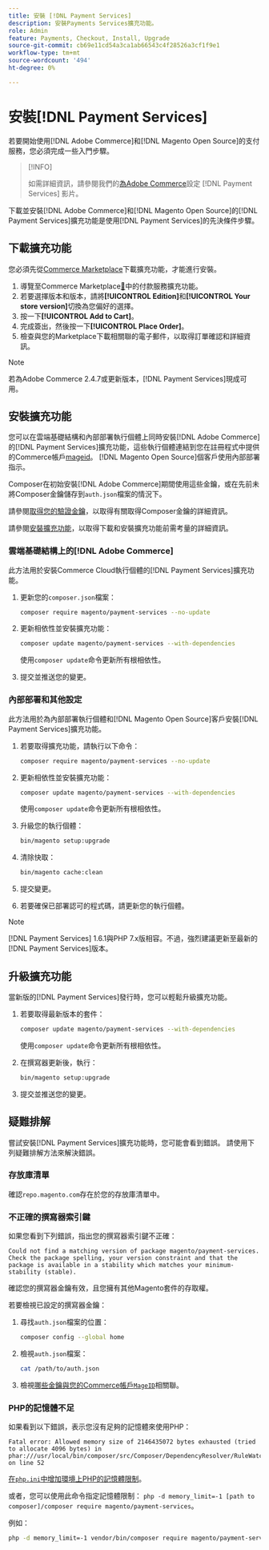 ```yaml
---
title: 安裝 [!DNL Payment Services]
description: 安裝Payments Services擴充功能。
role: Admin
feature: Payments, Checkout, Install, Upgrade
source-git-commit: cb69e11cd54a3ca1ab66543c4f28526a3cf1f9e1
workflow-type: tm+mt
source-wordcount: '494'
ht-degree: 0%

---
```


# 安裝[!DNL Payment Services]

若要開始使用[!DNL Adobe Commerce]和[!DNL Magento Open Source]的支付服務，您必須完成一些入門步驟。

>[!INFO]
>
> 如需詳細資訊，請參閱我們的[為Adobe Commerce](https://experienceleague.adobe.com/en/docs/commerce-learn/tutorials/admin/adobe-commerce-services/configure-adobe-payment-services)設定 [!DNL Payment Services] 影片。

下載並安裝[!DNL Adobe Commerce]和[!DNL Magento Open Source]的[!DNL Payment Services]擴充功能是使用[!DNL Payment Services]的先決條件步驟。

## 下載擴充功能

您必須先從[Commerce Marketplace](https://experienceleague.adobe.com/docs/commerce-admin/start/resources/commerce-marketplace.html)下載擴充功能，才能進行安裝。

1. 導覽至Commerce Marketplace[&#128279;](https://commercemarketplace.adobe.com/magento-payment-services.html)中的付款服務擴充功能。
1. 若要選擇版本和版本，請將&#x200B;**[!UICONTROL Edition]**&#x200B;和&#x200B;**[!UICONTROL Your store version]**&#x200B;切換為您偏好的選擇。
1. 按一下&#x200B;**[!UICONTROL Add to Cart]**。
1. 完成簽出，然後按一下&#x200B;**[!UICONTROL Place Order]**。
1. 檢查與您的Marketplace下載相關聯的電子郵件，以取得訂單確認和詳細資訊。

>[!NOTE]
>
> 若為Adobe Commerce 2.4.7或更新版本，[!DNL Payment Services]現成可用。

## 安裝擴充功能

您可以在雲端基礎結構和內部部署執行個體上同時安裝[!DNL Adobe Commerce]的[!DNL Payment Services]擴充功能，這些執行個體連結到您在註冊程式中提供的Commerce帳戶[mageid](https://developer.adobe.com/commerce/marketplace/guides/sellers/profile-information/#access-keys)。
[!DNL Magento Open Source]個客戶使用內部部署指示。

Composer在初始安裝[!DNL Adobe Commerce]期間使用這些金鑰，或在先前未將Composer金鑰儲存到`auth.json`檔案的情況下。

請參閱[取得您的驗證金鑰](https://experienceleague.adobe.com/en/docs/commerce-operations/installation-guide/prerequisites/authentication-keys)，以取得有關取得Composer金鑰的詳細資訊。

請參閱[安裝擴充功能](https://experienceleague.adobe.com/en/docs/commerce-operations/installation-guide/tutorials/extensions)，以取得下載和安裝擴充功能前需考量的詳細資訊。

### 雲端基礎結構上的[!DNL Adobe Commerce]

此方法用於安裝Commerce Cloud執行個體的[!DNL Payment Services]擴充功能。

1. 更新您的`composer.json`檔案：

   ```bash
   composer require magento/payment-services --no-update
   ```

1. 更新相依性並安裝擴充功能：

   ```bash
   composer update magento/payment-services --with-dependencies
   ```

   使用`composer update`命令更新所有根相依性。

1. 提交並推送您的變更。

### 內部部署和其他設定

此方法用於為內部部署執行個體和[!DNL Magento Open Source]客戶安裝[!DNL Payment Services]擴充功能。

1. 若要取得擴充功能，請執行以下命令：

   ```bash
   composer require magento/payment-services --no-update
   ```

1. 更新相依性並安裝擴充功能：

   ```bash
   composer update magento/payment-services --with-dependencies
   ```

   使用`composer update`命令更新所有根相依性。

1. 升級您的執行個體：

   ```bash
   bin/magento setup:upgrade
   ```

1. 清除快取：

   ```bash
   bin/magento cache:clean
   ```

1. 提交變更。
1. 若要確保已部署認可的程式碼，請更新您的執行個體。

>[!NOTE]
>
> [!DNL Payment Services] 1.6.1與PHP 7.x版相容。不過，強烈建議更新至最新的[!DNL Payment Services]版本。

## 升級擴充功能

當新版的[!DNL Payment Services]發行時，您可以輕鬆升級擴充功能。

1. 若要取得最新版本的套件：

   ```bash
   composer update magento/payment-services --with-dependencies
   ```

   使用`composer update`命令更新所有根相依性。

1. 在撰寫器更新後，執行：

   ```bash
   bin/magento setup:upgrade
   ```

1. 提交並推送您的變更。

## 疑難排解

嘗試安裝[!DNL Payment Services]擴充功能時，您可能會看到錯誤。 請使用下列疑難排解方法來解決錯誤。

### 存放庫清單

確認`repo.magento.com`存在於您的存放庫清單中。

### 不正確的撰寫器索引鍵

如果您看到下列錯誤，指出您的撰寫器索引鍵不正確：

```
Could not find a matching version of package magento/payment-services. Check the package spelling, your version constraint and that the package is available in a stability which matches your minimum-stability (stable).
```

確認您的撰寫器金鑰有效，且您擁有其他Magento套件的存取權。

若要檢視已設定的撰寫器金鑰：

1. 尋找`auth.json`檔案的位置：

   ```bash
   composer config --global home
   ```

1. 檢視`auth.json`檔案：

   ```bash
   cat /path/to/auth.json
   ```

1. 檢視[哪些金鑰與您的Commerce帳戶`MageID`](https://experienceleague.adobe.com/en/docs/commerce-operations/installation-guide/prerequisites/authentication-keys)相關聯。

### PHP的記憶體不足

如果看到以下錯誤，表示您沒有足夠的記憶體來使用PHP：

```
Fatal error: Allowed memory size of 2146435072 bytes exhausted (tried to allocate 4096 bytes) in phar:///usr/local/bin/composer/src/Composer/DependencyResolver/RuleWatchGraph.php on line 52
```

[在`php.ini`中增加環境上PHP的記憶體限制](https://experienceleague.adobe.com/en/docs/commerce-cloud-service/user-guide/configure/app/php-settings#increase-php-memory-limit)。

或者，您可以使用此命令指定記憶體限制： `php -d memory_limit=-1 [path to composer]/composer require magento/payment-services`。

例如：

```bash
php -d memory_limit=-1 vendor/bin/composer require magento/payment-services
```
